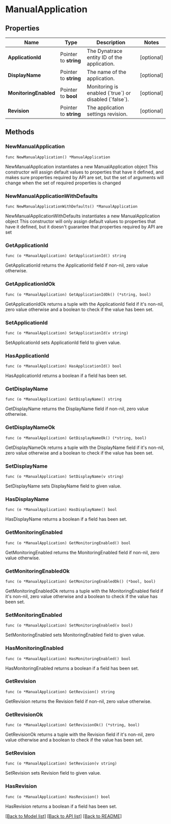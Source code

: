 # ManualApplication

## Properties

Name | Type | Description | Notes
------------ | ------------- | ------------- | -------------
**ApplicationId** | Pointer to **string** | The Dynatrace entity ID of the application. | [optional] 
**DisplayName** | Pointer to **string** | The name of the application. | [optional] 
**MonitoringEnabled** | Pointer to **bool** | Monitoring is enabled (&#x60;true&#x60;) or disabled (&#x60;false&#x60;). | [optional] 
**Revision** | Pointer to **string** | The application settings revision. | [optional] 

## Methods

### NewManualApplication

`func NewManualApplication() *ManualApplication`

NewManualApplication instantiates a new ManualApplication object
This constructor will assign default values to properties that have it defined,
and makes sure properties required by API are set, but the set of arguments
will change when the set of required properties is changed

### NewManualApplicationWithDefaults

`func NewManualApplicationWithDefaults() *ManualApplication`

NewManualApplicationWithDefaults instantiates a new ManualApplication object
This constructor will only assign default values to properties that have it defined,
but it doesn't guarantee that properties required by API are set

### GetApplicationId

`func (o *ManualApplication) GetApplicationId() string`

GetApplicationId returns the ApplicationId field if non-nil, zero value otherwise.

### GetApplicationIdOk

`func (o *ManualApplication) GetApplicationIdOk() (*string, bool)`

GetApplicationIdOk returns a tuple with the ApplicationId field if it's non-nil, zero value otherwise
and a boolean to check if the value has been set.

### SetApplicationId

`func (o *ManualApplication) SetApplicationId(v string)`

SetApplicationId sets ApplicationId field to given value.

### HasApplicationId

`func (o *ManualApplication) HasApplicationId() bool`

HasApplicationId returns a boolean if a field has been set.

### GetDisplayName

`func (o *ManualApplication) GetDisplayName() string`

GetDisplayName returns the DisplayName field if non-nil, zero value otherwise.

### GetDisplayNameOk

`func (o *ManualApplication) GetDisplayNameOk() (*string, bool)`

GetDisplayNameOk returns a tuple with the DisplayName field if it's non-nil, zero value otherwise
and a boolean to check if the value has been set.

### SetDisplayName

`func (o *ManualApplication) SetDisplayName(v string)`

SetDisplayName sets DisplayName field to given value.

### HasDisplayName

`func (o *ManualApplication) HasDisplayName() bool`

HasDisplayName returns a boolean if a field has been set.

### GetMonitoringEnabled

`func (o *ManualApplication) GetMonitoringEnabled() bool`

GetMonitoringEnabled returns the MonitoringEnabled field if non-nil, zero value otherwise.

### GetMonitoringEnabledOk

`func (o *ManualApplication) GetMonitoringEnabledOk() (*bool, bool)`

GetMonitoringEnabledOk returns a tuple with the MonitoringEnabled field if it's non-nil, zero value otherwise
and a boolean to check if the value has been set.

### SetMonitoringEnabled

`func (o *ManualApplication) SetMonitoringEnabled(v bool)`

SetMonitoringEnabled sets MonitoringEnabled field to given value.

### HasMonitoringEnabled

`func (o *ManualApplication) HasMonitoringEnabled() bool`

HasMonitoringEnabled returns a boolean if a field has been set.

### GetRevision

`func (o *ManualApplication) GetRevision() string`

GetRevision returns the Revision field if non-nil, zero value otherwise.

### GetRevisionOk

`func (o *ManualApplication) GetRevisionOk() (*string, bool)`

GetRevisionOk returns a tuple with the Revision field if it's non-nil, zero value otherwise
and a boolean to check if the value has been set.

### SetRevision

`func (o *ManualApplication) SetRevision(v string)`

SetRevision sets Revision field to given value.

### HasRevision

`func (o *ManualApplication) HasRevision() bool`

HasRevision returns a boolean if a field has been set.


[[Back to Model list]](../README.md#documentation-for-models) [[Back to API list]](../README.md#documentation-for-api-endpoints) [[Back to README]](../README.md)



